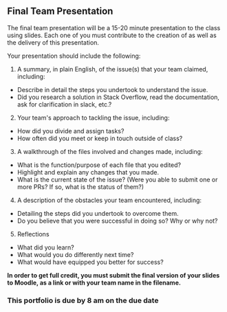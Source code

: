 ## Final Team Presentation

The final team presentation will be a 15-20 minute presentation to the class using slides. Each one of you must contribute to the creation of as well as the delivery of this presentation.

Your presentation should include the following:

1. A summary, in plain English, of the issue(s) that your team claimed, including:
  - Describe in detail the steps you undertook to understand the issue.
  - Did you research a solution in Stack Overflow, read the documentation, ask for clarification in slack, etc.?
2. Your team's approach to tackling the issue, including:
  - How did you divide and assign tasks?
  - How often did you meet or keep in touch outside of class?
3. A walkthrough of the files involved and changes made, including:
  - What is the function/purpose of each file that you edited?
  - Highlight and explain any changes that you made.
  - What is the current state of the issue? (Were you able to submit one or more PRs? If so, what is the status of them?)
4. A description of the obstacles your team encountered, including:
  - Detailing the steps did you undertook to overcome them.
  - Do you believe that you were successful in doing so? Why or why not?
5. Reflections
  - What did you learn?
  - What would you do differently next time?
  - What would have equipped you better for success?

**In order to get full credit, you must submit the final version of your slides to Moodle, as a link or with your team name in the filename.**

### This portfolio is due by 8 am on the due date
